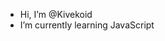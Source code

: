 - Hi, I’m @Kivekoid
- I’m currently learning JavaScript

<!---
Kivekoid/Kivekoid is a ✨ special ✨ repository because its `README.md` (this file) appears on your GitHub profile.
You can click the Preview link to take a look at your changes.
--->
